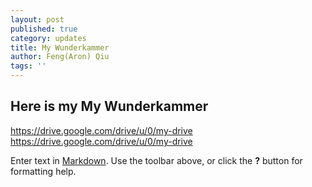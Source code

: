 ```yaml
---
layout: post
published: true
category: updates
title: My Wunderkammer
author: Feng(Aron) Qiu
tags: ''
---
```

## Here is my My Wunderkammer
https://drive.google.com/drive/u/0/my-drive
https://drive.google.com/drive/u/0/my-drive

Enter text in [Markdown](http://daringfireball.net/projects/markdown/). Use the toolbar above, or click the **?** button for formatting help.

